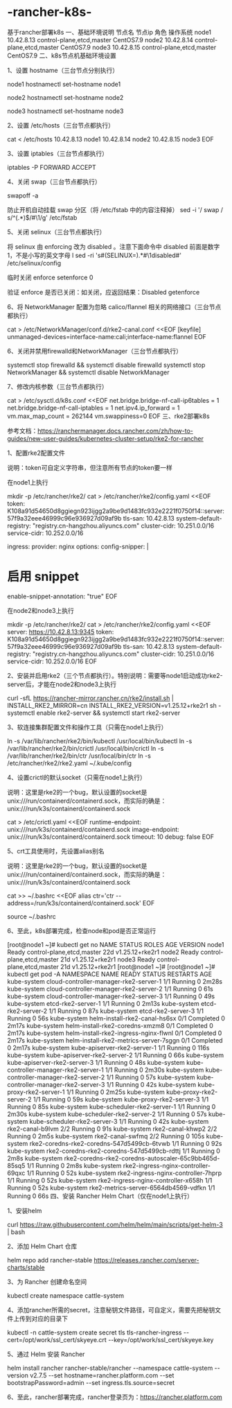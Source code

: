 # -rancher-k8s-
基于rancher部署k8s 
一、基础环境说明
节点名 节点ip 角色 操作系统
node1 10.42.8.13 control-plane,etcd,master CentOS7.9
node2 10.42.8.14 control-plane,etcd,master CentOS7.9
node3 10.42.8.15 control-plane,etcd,master CentOS7.9
二、k8s节点机基础环境设置

1、设置 hostname（三台节点分别执行）

node1
hostnamectl set-hostname node1

node2
hostnamectl set-hostname node2

node3
hostnamectl set-hostname node3

2、设置 /etc/hosts（三台节点都执行）

cat < /etc/hosts
10.42.8.13 node1
10.42.8.14 node2
10.42.8.15 node3
EOF

3、设置 iptables（三台节点都执行）

iptables -P FORWARD ACCEPT

4、关闭 swap（三台节点都执行）

swapoff -a

防止开机自动挂载 swap 分区（将 /etc/fstab 中的内容注释掉）
sed -i '/ swap / s/^(.*)$/#\1/g' /etc/fstab

5、关闭 selinux（三台节点都执行）

将 selinux 由 enforcing 改为 disabled 。注意下面命令中 disabled 前面是数字 1，不是小写的英文字母 l
sed -ri 's#(SELINUX=).*#\1disabled#' /etc/selinux/config

临时关闭 enforce
setenforce 0

验证 enforce 是否已关闭：如关闭，应返回结果：Disabled
getenforce

6、将 NetworkManager 配置为忽略 calico/flannel 相关的网络接口（三台节点都执行）

cat > /etc/NetworkManager/conf.d/rke2-canal.conf <<EOF
[keyfile]
unmanaged-devices=interface-name:cali;interface-name:flannel
EOF

6、关闭并禁用firewalld和NetworkManager（三台节点都执行）

systemctl stop firewalld && systemctl disable firewalld
systemctl stop NetworkManager && systemctl disable NetworkManager

7、修改内核参数（三台节点都执行）

cat > /etc/sysctl.d/k8s.conf <<EOF
net.bridge.bridge-nf-call-ip6tables = 1
net.bridge.bridge-nf-call-iptables = 1
net.ipv4.ip_forward = 1
vm.max_map_count = 262144
vm.swappiness=0
EOF
三、rke2部署k8s

参考文档：https://ranchermanager.docs.rancher.com/zh/how-to-guides/new-user-guides/kubernetes-cluster-setup/rke2-for-rancher

1、配置rke2配置文件

说明：token可自定义字符串，但注意所有节点的token要一样

在node1上执行

mkdir -p /etc/rancher/rke2/
cat > /etc/rancher/rke2/config.yaml <<EOF
token: K108a91d54650d8ggiegn923ijgg2a9be9d1483fc932e2221f0750f14::server:57f9a32eee46999c96e936927d09af9b
tls-san: 10.42.8.13
system-default-registry: "registry.cn-hangzhou.aliyuncs.com"
cluster-cidr: 10.251.0.0/16
service-cidr: 10.252.0.0/16

ingress:
provider: nginx
options:
config-snipper: |
# 启用 snippet
enable-snippet-annotation: "true"
EOF

在node2和node3上执行

mkdir -p /etc/rancher/rke2/
cat > /etc/rancher/rke2/config.yaml <<EOF
server: https://10.42.8.13:9345
token: K108a91d54650d8ggiegn923ijgg2a9be9d1483fc932e2221f0750f14::server:57f9a32eee46999c96e936927d09af9b
tls-san: 10.42.8.13
system-default-registry: "registry.cn-hangzhou.aliyuncs.com"
cluster-cidr: 10.251.0.0/16
service-cidr: 10.252.0.0/16
EOF

2、安装并启用rke2（三个节点都执行）。特别说明：需要等node1启动成功rke2-server后，才能在node2和node3上执行

curl -sfL https://rancher-mirror.rancher.cn/rke2/install.sh | INSTALL_RKE2_MIRROR=cn INSTALL_RKE2_VERSION=v1.25.12+rke2r1 sh -
systemctl enable rke2-server && systemctl start rke2-server

3、软连接集群配置文件和操作工具（只需在node1上执行）

ln -s /var/lib/rancher/rke2/bin/kubectl /usr/local/bin/kubectl
ln -s /var/lib/rancher/rke2/bin/crictl /usr/local/bin/crictl
ln -s /var/lib/rancher/rke2/bin/ctr /usr/local/bin/ctr
ln -s /etc/rancher/rke2/rke2.yaml ~/.kube/config

4、设置crictl的默认socket（只需在node1上执行）

说明：这里是rke2的一个bug，默认设置的socket是unix:///run/containerd/containerd.sock，而实际的确是：unix:///run/k3s/containerd/containerd.sock

cat > /etc/crictl.yaml <<EOF
runtime-endpoint: unix:///run/k3s/containerd/containerd.sock
image-endpoint: unix:///run/k3s/containerd/containerd.sock
timeout: 10
debug: false
EOF

5、crt工具使用时，先设置alias别名

说明：这里是rke2的一个bug，默认设置的socket是unix:///run/containerd/containerd.sock，而实际的确是：unix:///run/k3s/containerd/containerd.sock

cat >> ~/.bashrc <<EOF
alias ctr='ctr --address=/run/k3s/containerd/containerd.sock'
EOF

source ~/.bashrc

6、至此，k8s部署完成，检查node和pod是否正常运行

[root@node1 ~]# kubectl get no
NAME STATUS ROLES AGE VERSION
node1 Ready control-plane,etcd,master 22d v1.25.12+rke2r1
node2   Ready control-plane,etcd,master 21d v1.25.12+rke2r1
node3   Ready control-plane,etcd,master 21d v1.25.12+rke2r1
[root@node1 ~]#
[root@node1 ~]# kubectl get pod -A
NAMESPACE NAME READY STATUS RESTARTS AGE
kube-system cloud-controller-manager-rke2-server-1 1/1 Running 0 2m28s
kube-system cloud-controller-manager-rke2-server-2 1/1 Running 0 61s
kube-system cloud-controller-manager-rke2-server-3 1/1 Running 0 49s
kube-system etcd-rke2-server-1 1/1 Running 0 2m13s
kube-system etcd-rke2-server-2 1/1 Running 0 87s
kube-system etcd-rke2-server-3 1/1 Running 0 56s
kube-system helm-install-rke2-canal-hs6sx 0/1 Completed 0 2m17s
kube-system helm-install-rke2-coredns-xmzm8 0/1 Completed 0 2m17s
kube-system helm-install-rke2-ingress-nginx-flwnl 0/1 Completed 0 2m17s
kube-system helm-install-rke2-metrics-server-7sggn 0/1 Completed 0 2m17s
kube-system kube-apiserver-rke2-server-1 1/1 Running 0 116s
kube-system kube-apiserver-rke2-server-2 1/1 Running 0 66s
kube-system kube-apiserver-rke2-server-3 1/1 Running 0 48s
kube-system kube-controller-manager-rke2-server-1 1/1 Running 0 2m30s
kube-system kube-controller-manager-rke2-server-2 1/1 Running 0 57s
kube-system kube-controller-manager-rke2-server-3 1/1 Running 0 42s
kube-system kube-proxy-rke2-server-1 1/1 Running 0 2m25s
kube-system kube-proxy-rke2-server-2 1/1 Running 0 59s
kube-system kube-proxy-rke2-server-3 1/1 Running 0 85s
kube-system kube-scheduler-rke2-server-1 1/1 Running 0 2m30s
kube-system kube-scheduler-rke2-server-2 1/1 Running 0 57s
kube-system kube-scheduler-rke2-server-3 1/1 Running 0 42s
kube-system rke2-canal-b9lvm 2/2 Running 0 91s
kube-system rke2-canal-khwp2 2/2 Running 0 2m5s
kube-system rke2-canal-swfmq 2/2 Running 0 105s
kube-system rke2-coredns-rke2-coredns-547d5499cb-6tvwb 1/1 Running 0 92s
kube-system rke2-coredns-rke2-coredns-547d5499cb-rdttj 1/1 Running 0 2m8s
kube-system rke2-coredns-rke2-coredns-autoscaler-65c9bb465d-85sq5 1/1 Running 0 2m8s
kube-system rke2-ingress-nginx-controller-69qxc 1/1 Running 0 52s
kube-system rke2-ingress-nginx-controller-7hprp 1/1 Running 0 52s
kube-system rke2-ingress-nginx-controller-x658h 1/1 Running 0 52s
kube-system rke2-metrics-server-6564db4569-vdfkn 1/1 Running 0 66s
四、安装 Rancher Helm Chart（仅在node1上执行）

1、安装helm

curl https://raw.githubusercontent.com/helm/helm/main/scripts/get-helm-3 | bash

2、添加 Helm Chart 仓库

helm repo add rancher-stable https://releases.rancher.com/server-charts/stable

3、为 Rancher 创建命名空间

kubectl create namespace cattle-system

4、添加rancher所需的secret，注意秘钥文件路径，可自定义，需要先把秘钥文件上传到对应的目录下

kubectl -n cattle-system create secret tls tls-rancher-ingress --cert=/opt/work/ssl_cert/skyeye.crt --key=/opt/work/ssl_cert/skyeye.key

5、通过 Helm 安装 Rancher

helm install rancher rancher-stable/rancher --namespace cattle-system --version v2.7.5 --set hostname=rancher.platform.com --set bootstrapPassword=admin --set ingress.tls.source=secret

6、至此，rancher部署完成，rancher登录页为：https://rancher.platform.com
